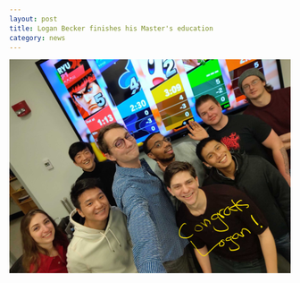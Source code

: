```yaml
---
layout: post
title: Logan Becker finishes his Master's education
category: news
---
```


![hangout](/images/20191221_Logan_goodbye_hangout.jpg)
